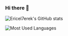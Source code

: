 ### Hi there 👋

<!--
**Ericel7erek/Ericel7erek** is a ✨ _special_ ✨ repository because its `README.md` (this file) appears on your GitHub profile.

Here are some ideas to get you started:

- 🔭 I’m currently working on ...
- 🌱 I’m currently learning ...
- 👯 I’m looking to collaborate on ...
- 🤔 I’m looking for help with ...
- 💬 Ask me about ...
- 📫 How to reach me: ...
- 😄 Pronouns: ...
- ⚡ Fun fact: ...
-->


![Ericel7erek's GitHub stats](https://github-readme-stats.vercel.app/api?username=Ericel7erek&show_icons=true&theme=midnight-purple&include_all_commits=true)
<br/>

![Most Used Languages](https://github-readme-stats.vercel.app/api/top-langs/?username=Ericel7erek&layout=compact&theme=vision-friendly-dark)
